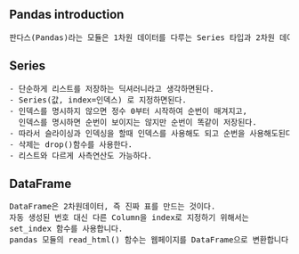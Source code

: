 <h2>Pandas introduction</h2>
<pre>
판다스(Pandas)라는 모듈은 1차원 데이터를 다루는 Series 타입과 2차원 데이터를 위한 DataFrame 타입을 제공합니다.
</pre>

<h2>Series</h2>
<pre>
- 단순하게 리스트를 저장하는 딕셔러니라고 생각하면된다.
- Series(값, index=인덱스) 로 지정하면된다.
- 인덱스를 명시하지 않으면 정수 0부터 시작하여 순번이 매겨지고, 
  인덱스를 명시하면 순번이 보이지는 않지만 순번이 똑같이 저장된다. 
- 따라서 슬라이싱과 인덱싱을 할때 인덱스를 사용해도 되고 순번을 사용해도된다.
- 삭제는 drop()함수를 사용한다.
- 리스트와 다르게 사측연산도 가능하다.
</pre>

<h2>DataFrame</h2>
<pre>
DataFrame은 2차원데이터, 즉 진짜 표를 만드는 것이다.
자동 생성된 번호 대신 다른 Column을 index로 지정하기 위해서는 
set_index 함수를 사용합니다.
pandas 모듈의 read_html() 함수는 웹페이지를 DataFrame으로 변환합니다
</pre>